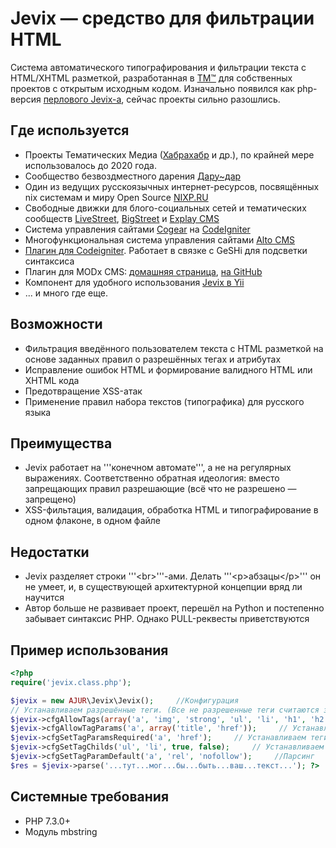 Jevix — средство для фильтрации HTML
==========
Система автоматического типографирования и фильтрации текста с HTML/XHTML разметкой, разработанная в [ТМ™](https://tmtm.ru) для собственных проектов с открытым исходным кодом. 
Изначально появился как php-версия [перлового Jevix-а](http://jevix.ru), сейчас проекты сильно разошлись.

Где используется
---------
* Проекты Тематических Медиа ([Хабрахабр](https://habr.com) и др.), по крайней мере использовалось до 2020 года.
* Сообщество безвоздместного дарения [Дару~дар](http://darudar.org)
* Один из ведущих русскоязычных интернет-ресурсов, посвящённых nix системам и миру Open Source [NIXP.RU](http://www.nixp.ru/)
* Свободные движки для блого-социальных сетей и тематических сообществ [LiveStreet](http://livestreet.ru/), [BigStreet](http://bigstreet.ru/) и [Explay CMS](http://explay.su)
* Система управления сайтами [Сogear](http://cogear.ru/) на [CodeIgniter](http://codeigniter.com/)
* Многофункциональная система управления сайтами [Alto CMS](https://github.com/altocms/altocms)
* [Плагин для Codeigniter](http://www.coolweb.su/blog/7.html). Работает в связке с GeSHi для подсветки синтаксиса
* Плагин для MODx CMS: [домашняя страница](http://bezumkin.ru/modx/jevix/), [на GitHub](https://github.com/bezumkin/modx-jevix)
* Компонент для удобного использования [Jevix в Yii](https://github.com/tokolist/yii-components/blob/master/protected/extensions/yiicomp/widgets/YiiJevix/readme_ru.md)
* ... и много где еще.

Возможности
--------
* Фильтрация введённого пользователем текста с HTML разметкой на основе заданных правил о разрешённых тегах и атрибутах
* Исправление ошибок HTML и формирование валидного HTML или XHTML кода
* Предотвращение XSS-атак
* Применение правил набора текстов (типографика) для русского языка

Преимущества
--------
* Jevix работает на '''конечном автомате''', а не на регулярных выражениях. Соответственно обратная идеология: вместо запрещающих правил разрешающие (всё что не разрешено — запрещено)
* XSS-фильтация, валидация, обработка HTML и типографирование в одном флаконе, в одном файле

Недостатки
--------
* Jevix разделяет строки '''&lt;br&gt;'''-ами. Делать '''&lt;p&gt;абзацы&lt;/p&gt;''' он не умеет, и, в существующей архитектурной концепции вряд ли научится
* Автор больше не развивает проект, перешёл на Python и постепенно забывает синтаксис PHP. Однако PULL-реквесты приветствуются

Пример использования
----
```php
<?php 
require('jevix.class.php');

$jevix = new AJUR\Jevix\Jevix();     //Конфигурация
// Устанавливаем разрешённые теги. (Все не разрешенные теги считаются запрещенными.)
$jevix->cfgAllowTags(array('a', 'img', 'strong', 'ul', 'li', 'h1', 'h2'));     // Устанавливаем разрешённые параметры тегов.
$jevix->cfgAllowTagParams('a', array('title', 'href'));     // Устанавливаем параметры тегов являющиеся обязяательными. Без них вырезает тег оставляя содержимое.
$jevix->cfgSetTagParamsRequired('a', 'href');     // Устанавливаем теги которые может содержать тег контейнер
$jevix->cfgSetTagChilds('ul', 'li', true, false);     // Устанавливаем атрибуты тегов, которые будут добавлятся автоматически
$jevix->cfgSetTagParamDefault('a', 'rel', 'nofollow');     //Парсинг
$res = $jevix->parse('...тут...мог...бы...быть...ваш...текст...'); ?>
```

Системные требования
-----
* PHP 7.3.0+
* Модуль mbstring
